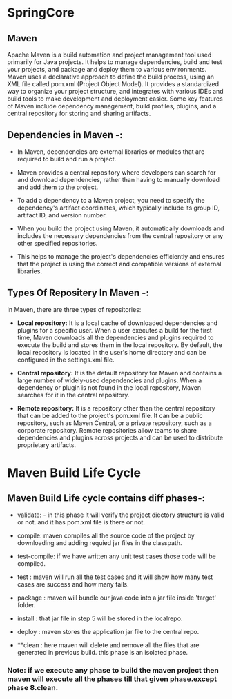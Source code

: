 # SpringCore
## Maven
</n>
Apache Maven is a build automation and project management tool used primarily for Java projects. It helps to manage dependencies, build and test your projects, and package and deploy them to various environments. Maven uses a declarative approach to define the build process, using an XML file called pom.xml (Project Object Model). It provides a standardized way to organize your project structure, and integrates with various IDEs and build tools to make development and deployment easier. Some key features of Maven include dependency management, build profiles, plugins, and a central repository for storing and sharing artifacts.
</n>

## Dependencies in Maven -:
</n>

- In Maven, dependencies are external libraries or modules that are required to build and run a project.

- Maven provides a central repository where developers can search for and download dependencies, rather than having to manually download and add them to the project.

- To add a dependency to a Maven project, you need to specify the dependency's artifact coordinates, which typically include its group ID, artifact ID, and version        number.

- When you build the project using Maven, it automatically downloads and includes the necessary dependencies from the central repository or any other specified repositories. 
- This helps to manage the project's dependencies efficiently and ensures that the project is using the correct and compatible versions of external libraries.
</n>

## Types Of Repositery In Maven -:

</n>
In Maven, there are three types of repositories:

- **Local repository:** </n>
 It is a local cache of downloaded dependencies and plugins for a specific user. When a user executes a build for the first time, Maven downloads all the dependencies and plugins required to execute the build and stores them in the local repository. By default, the local repository is located in the user's home directory and can be configured in the settings.xml file. 
 </n>

- **Central repository:** </n>
 It is the default repository for Maven and contains a large number of widely-used dependencies and plugins. When a dependency or plugin is not found in the local        repository, Maven searches for it in the central repository.
</n>

- **Remote repository:** </n>
It is a repository other than the central repository that can be added to the project's pom.xml file. It can be a public repository, such as Maven Central, or a private repository, such as a corporate repository. Remote repositories allow teams to share dependencies and plugins across projects and can be used to distribute proprietary artifacts.
</n>

</n>

# Maven Build Life Cycle

## Maven Build Life cycle contains diff phases-:

- validate: - in this phase it will verify the project diectory structure is valid or not. and it has pom.xml file is there or not.

- compile: maven compiles all the source code of the project by downloading and adding requied jar files in the classpath.

- test-compile: if we have written any unit test cases those code will be compiled.

- test : maven will run all the test cases and it will show how many test cases are success and how many fails.

- package : maven will bundle our java code into a jar file inside 'target' folder.

- install : that jar file in step 5 will be stored in the localrepo.

- deploy : maven stores the application jar file to the central repo.

- **clean : here maven will delete and remove all the files that are generated in previous build. this phase is an isolated phase.

### Note: if we execute any phase to build the maven project then maven will execute all the phases till that given phase.except phase 8.clean.


